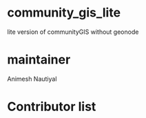 # community_gis_lite
lite version of communityGIS without geonode

# maintainer
Animesh Nautiyal

# Contributor list
